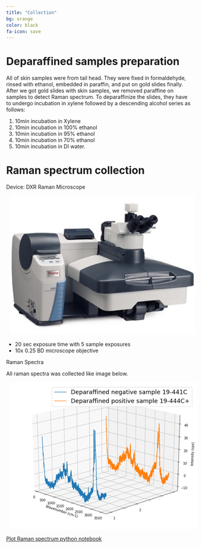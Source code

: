 ```yaml
---
title: "Collection"
bg: orange
color: black
fa-icon: save
---
```


# Deparaffined samples preparation
All of skin samples were from tail head. They were fixed in formaldehyde, rinsed with ethanol, embedded in paraffin, and put on gold slides finally. After we got gold slides with skin samples, we removed paraffine on samples to detect Raman spectrum. 
To deparaffinize the slides, they have to undergo incubation in xylene followed by a descending alcohol series as follows: 
1. 10min incubation in Xylene
2. 10min incubation in 100% ethanol
3. 10min incubation in 95% ethanol
4. 10min incubation in 70% ethanol
5. 10min incubation in DI water. 

# Raman spectrum collection 
Device: DXR Raman Microscope 

<img src="img/Device.png" alt="Device" title="Device" style="padding:0 10px;" />

* 20 sec exposure time with 5 sample exposures
* 10x 0.25 BD microscope objective

Raman Spectra

All raman spectra was collected like image below.

<img src="img/Spectra.png" alt="Spectra" title="Spectra" style="padding:0 10px;" />

[Plot Raman spectrum python notebook](https://nbviewer.jupyter.org/github/juliachu216/516-Project-Analysis/blob/master/analysis/PlotRamanSpectrum.ipynb)

